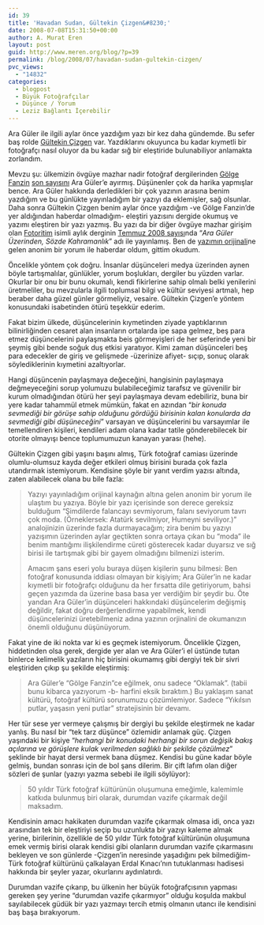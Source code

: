 ```yaml
---
id: 39
title: 'Havadan Sudan, Gültekin Çizgen&#8230;'
date: 2008-07-08T15:31:50+00:00
author: A. Murat Eren
layout: post
guid: http://www.meren.org/blog/?p=39
permalink: /blog/2008/07/havadan-sudan-gultekin-cizgen/
pvc_views:
  - "14832"
categories:
  - blogpost
  - Büyük Fotoğrafçılar
  - Düşünce / Yorum
  - Leziz Bağlantı İçerebilir
---
```

Ara Güler ile ilgili aylar önce yazdığım yazı bir kez daha gündemde. Bu sefer baş rolde [Gültekin Çizgen](http://www.google.com/search?num=100&q=%22G%C3%BCltekin+%C3%87izgen%22) var. Yazdıklarını okuyunca bu kadar kıymetli bir fotoğrafçı nasıl oluyor da bu kadar sığ bir eleştiride bulunabiliyor anlamakta zorlandım.

Mevzu şu: ülkemizin övgüye mazhar nadir fotoğraf dergilerinden [Gölge Fanzin](http://www.golge-fanzin.com/) [son sayısını](http://www.golge-fanzin.com/fanzin/GF18.zip "PDF formatındaki dergiyi indirip okuyabilirsiniz") Ara Güler&#8217;e ayırmış. Düşünenler çok da harika yapmışlar bence. Ara Güler hakkında derledikleri bir çok yazının arasına benim yazdığım ve bu günlükte yayınladığım bir yazıyı da eklemişler, sağ olsunlar. Daha sonra Gültekin Çizgen benim aylar önce yazdığım -ve Gölge Fanzin&#8217;de yer aldığından haberdar olmadığım- eleştiri yazısını dergide okumuş ve yazımı eleştiren bir yazı yazmış. Bu yazı da bir diğer övgüye mazhar girişim olan [Fotoritim](http://www.fotoritim.com/) isimli aylık derginin [Temmuz 2008 sayısı](http://www.fotoritim.com/yazi/gultekin-cizgen-ile-fotograf-gundemi--ara-guler-uzerinden-sozde-kahramanlik)nda &#8220;_Ara Güler Üzerinden, Sözde Kahramanlık_&#8221; adı ile yayınlamış. Ben de [yazımın orijinali](http://www.meren.org/blog/2006/09/ara-guleri-sevmiyorum/)ne gelen anonim bir yorum ile haberdar oldum, gittim okudum.

Öncelikle yöntem çok doğru. İnsanlar düşünceleri medya üzerinden aynen böyle tartışmalılar, günlükler, yorum boşlukları, dergiler bu yüzden varlar. Okurlar bir onu bir bunu okumalı, kendi fikirlerine sahip olmalı belki yenilerini üretmeliler, bu mevzularla ilgili toplumsal bilgi ve kültür seviyesi artmalı, hep beraber daha güzel günler görmeliyiz, vesaire. Gültekin Çizgen&#8217;e yöntem konusundaki isabetinden ötürü teşekkür ederim.

Fakat bizim ülkede, düşüncelerinin kıymetinden ziyade yaptıklarının bilinirliğinden cesaret alan insanların ortalarda ipe sapa gelmez, beş para etmez düşüncelerini paylaşmakta beis görmeyişleri de her seferinde yeni bir şeymiş gibi bende soğuk duş etkisi yaratıyor. Kimi zaman düşünceleri beş para edecekler de giriş ve gelişmede -üzerinize afiyet- sıçıp, sonuç olarak söylediklerinin kıymetini azaltıyorlar.

Hangi düşüncenin paylaşmaya değeceğini, hangisinin paylaşmaya değmeyeceğini sorup yolumuzu bulabileceğimiz tarafsız ve güvenilir bir kurum olmadığından ötürü her şeyi paylaşmaya devam edebiliriz, buna bir yere kadar tahammül etmek mümkün, fakat en azından &#8220;_bir konuda sevmediği bir görüşe sahip olduğunu gördüğü birisinin kalan konularda da sevmediği gibi düşüneceğini_&#8221; varsayan ve düşüncelerini bu varsayımlar ile temellendiren kişileri, kendileri adam olana kadar tatile gönderebilecek bir otorite olmayışı bence toplumumuzun kanayan yarası (hehe).

Gültekin Çizgen gibi yaşını başını almış, Türk fotoğraf camiası üzerinde olumlu-olumsuz kayda değer etkileri olmuş birisini burada çok fazla utandırmak istemiyorum. Kendisine şöyle bir yanıt verdim yazısı altında, zaten alabilecek olana bu bile fazla:

> Yazıyı yayınladığım orijinal kaynağın altına gelen anonim bir yorum ile ulaştım bu yazıya. Böyle bir yazı içerisinde son derece gereksiz bulduğum &#8220;Şimdilerde falancayı sevmiyorum, falanı seviyorum tavrı çok moda. (Örneklersek: Atatürk sevilmiyor, Humeyni seviliyor.)&#8221; analojinizin üzerinde fazla durmayacağım; zira benim bu yazıyı yazışımın üzerinden aylar geçtikten sonra ortaya çıkan bu &#8220;moda&#8221; ile benim mantığımı ilişkilendirme cüreti gösterecek kadar duyarsız ve sığ birisi ile tartışmak gibi bir gayem olmadığını bilmenizi isterim.
> 
> Amacım şans eseri yolu buraya düşen kişilerin şunu bilmesi: Ben fotoğraf konusunda iddiası olmayan bir kişiyim; Ara Güler&#8217;in ne kadar kıymetli bir fotoğrafçı olduğunu da her fırsatta dile getiriyorum, bahsi geçen yazımda da üzerine basa basa yer verdiğim bir şeydir bu. Öte yandan Ara Güler&#8217;in düşünceleri hakkındaki düşüncelerim değişmiş değildir, fakat doğru derğerlendirme yapabilmek, kendi düşüncelerinizi üretebilmeniz adına yazının orjinalini de okumanızın önemli olduğunu düşünüyorum.

Fakat yine de iki nokta var ki es geçmek istemiyorum. Öncelikle Çizgen, hiddetinden olsa gerek, dergide yer alan ve Ara Güler&#8217;i el üstünde tutan binlerce kelimelik yazıların hiç birisini okumamış gibi dergiyi tek bir sivri eleştiriden çıkıp şu şekilde eleştirmiş:

> Ara Güler&#8217;e &#8220;Gölge Fanzin&#8221;ce eğilmek, onu sadece &#8220;Oklamak&#8221;. (tabii bunu kibarca yazıyorum -b- harfini eksik bıraktım.) Bu yaklaşım sanat kültürü, fotoğraf kültürü sorunumuzu çözümlemiyor. Sadece &#8220;Yıkılsın putlar, yaşasın yeni putlar&#8221; stratejisinin bir devamı.

Her tür sese yer vermeye çalışmış bir dergiyi bu şekilde eleştirmek ne kadar yanlış. Bu nasıl bir &#8220;tek tarz düşünce&#8221; özlemidir anlamak güç. Çizgen yaşındaki bir kişiye &#8220;_herhangi bir konudaki herhangi bir sorun değişik bakış açılarına ve görüşlere kulak verilmeden sağlıklı bir şekilde çözülmez_&#8221; şeklinde bir hayat dersi vermek bana düşmez. Kendisi bu güne kadar böyle gelmiş, bundan sonrası için de bol şans dilerim. Bir çift lafım olan diğer sözleri de şunlar (yazıyı yazma sebebi ile ilgili söylüyor):

> 50 yıldır Türk fotoğraf kültürünün oluşumuna emeğimle, kalemimle katkıda bulunmuş biri olarak, durumdan vazife çıkarmak değil maksadım.

Kendisinin amacı hakikaten durumdan vazife çıkarmak olmasa idi, onca yazı arasından tek bir eleştiriyi seçip bu uzunlukta bir yazıyı kaleme almak yerine, birilerinin, özellikle de 50 yıldır Türk fotoğraf kültürünün oluşumuna emek vermiş birisi olarak kendisi gibi olanların durumdan vazife çıkarmasını bekleyen ve son günlerde -Çizgen&#8217;in neresinde yaşadığını pek bilmediğim- Türk fotoğraf kültürünü çalkalayan Erdal Kınacı&#8217;nın tutuklanması hadisesi hakkında bir şeyler yazar, okurlarını aydınlatırdı.

Durumdan vazife çıkarıp, bu ülkenin her büyük fotoğrafçısının yapması gereken şey yerine &#8220;durumdan vazife çıkarmıyor&#8221; olduğu koşulda makbul sayılabilecek güdük bir yazı yazmayı tercih etmiş olmanın utancı ile kendisini baş başa bırakıyorum.
